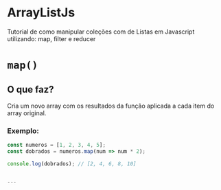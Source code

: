 # ArrayListJs
Tutorial de como manipular coleções com de Listas em Javascript utilizando: map, filter e reducer

# `map()`

## O que faz?

Cria um novo array com os resultados da função aplicada a cada item do array original.

### Exemplo:

```javascript
const numeros = [1, 2, 3, 4, 5];
const dobrados = numeros.map(num => num * 2);

console.log(dobrados); // [2, 4, 6, 8, 10]


---
